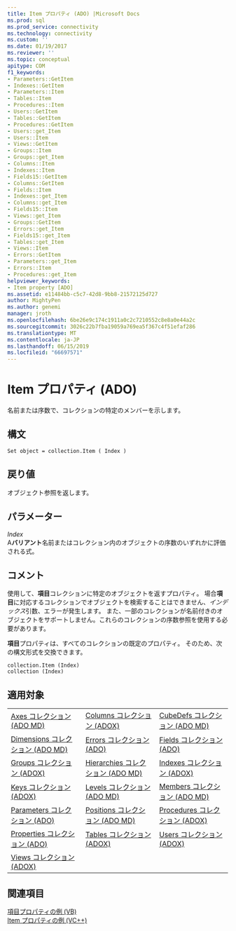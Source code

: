 ```yaml
---
title: Item プロパティ (ADO) |Microsoft Docs
ms.prod: sql
ms.prod_service: connectivity
ms.technology: connectivity
ms.custom: ''
ms.date: 01/19/2017
ms.reviewer: ''
ms.topic: conceptual
apitype: COM
f1_keywords:
- Parameters::GetItem
- Indexes::GetItem
- Parameters::Item
- Tables::Item
- Procedures::Item
- Users::GetItem
- Tables::GetItem
- Procedures::GetItem
- Users::get_Item
- Users::Item
- Views::GetItem
- Groups::Item
- Groups::get_Item
- Columns::Item
- Indexes::Item
- Fields15::GetItem
- Columns::GetItem
- Fields::Item
- Indexes::get_Item
- Columns::get_Item
- Fields15::Item
- Views::get_Item
- Groups::GetItem
- Errors::get_Item
- Fields15::get_Item
- Tables::get_Item
- Views::Item
- Errors::GetItem
- Parameters::get_Item
- Errors::Item
- Procedures::get_Item
helpviewer_keywords:
- Item property [ADO]
ms.assetid: e11484bb-c5c7-42d8-9bb8-21572125d727
author: MightyPen
ms.author: genemi
manager: jroth
ms.openlocfilehash: 6be26e9c174c1911a0c2c7210552c8e8a0e44a2c
ms.sourcegitcommit: 3026c22b7fba19059a769ea5f367c4f51efaf286
ms.translationtype: MT
ms.contentlocale: ja-JP
ms.lasthandoff: 06/15/2019
ms.locfileid: "66697571"
---
```

# <a name="item-property-ado"></a>Item プロパティ (ADO)
名前または序数で、コレクションの特定のメンバーを示します。  
  
## <a name="syntax"></a>構文  
  
```  
Set object = collection.Item ( Index )  
```  
  
## <a name="return-value"></a>戻り値  
 オブジェクト参照を返します。  
  
## <a name="parameters"></a>パラメーター  
 *Index*  
 A**バリアント**名前またはコレクション内のオブジェクトの序数のいずれかに評価される式。  
  
## <a name="remarks"></a>コメント  
 使用して、**項目**コレクションに特定のオブジェクトを返すプロパティ。 場合**項目**に対応するコレクションでオブジェクトを検索することはできません、*インデックス*引数、エラーが発生します。 また、一部のコレクションが名前付きのオブジェクトをサポートしません。これらのコレクションの序数参照を使用する必要があります。  
  
 **項目**プロパティは、すべてのコレクションの既定のプロパティ。 そのため、次の構文形式を交換できます。  
  
```  
collection.Item (Index)  
collection (Index)  
```  
  
## <a name="applies-to"></a>適用対象  
  
||||  
|-|-|-|  
|[Axes コレクション (ADO MD)](../../../ado/reference/ado-md-api/axes-collection-ado-md.md)|[Columns コレクション (ADOX)](../../../ado/reference/adox-api/columns-collection-adox.md)|[CubeDefs コレクション (ADO MD)](../../../ado/reference/ado-md-api/cubedefs-collection-ado-md.md)|  
|[Dimensions コレクション (ADO MD)](../../../ado/reference/ado-md-api/dimensions-collection-ado-md.md)|[Errors コレクション (ADO)](../../../ado/reference/ado-api/errors-collection-ado.md)|[Fields コレクション (ADO)](../../../ado/reference/ado-api/fields-collection-ado.md)|  
|[Groups コレクション (ADOX)](../../../ado/reference/adox-api/groups-collection-adox.md)|[Hierarchies コレクション (ADO MD)](../../../ado/reference/ado-md-api/hierarchies-collection-ado-md.md)|[Indexes コレクション (ADOX)](../../../ado/reference/adox-api/indexes-collection-adox.md)|  
|[Keys コレクション (ADOX)](../../../ado/reference/adox-api/keys-collection-adox.md)|[Levels コレクション (ADO MD)](../../../ado/reference/ado-md-api/levels-collection-ado-md.md)|[Members コレクション (ADO MD)](../../../ado/reference/ado-md-api/members-collection-ado-md.md)|  
|[Parameters コレクション (ADO)](../../../ado/reference/ado-api/parameters-collection-ado.md)|[Positions コレクション (ADO MD)](../../../ado/reference/ado-md-api/positions-collection-ado-md.md)|[Procedures コレクション (ADOX)](../../../ado/reference/adox-api/procedures-collection-adox.md)|  
|[Properties コレクション (ADO)](../../../ado/reference/ado-api/properties-collection-ado.md)|[Tables コレクション (ADOX)](../../../ado/reference/adox-api/tables-collection-adox.md)|[Users コレクション (ADOX)](../../../ado/reference/adox-api/users-collection-adox.md)|  
|[Views コレクション (ADOX)](../../../ado/reference/adox-api/views-collection-adox.md)|||  
  
## <a name="see-also"></a>関連項目  
 [項目プロパティの例 (VB)](../../../ado/reference/ado-api/item-property-example-vb.md)   
 [Item プロパティの例 (VC++)](../../../ado/reference/ado-api/item-property-example-vc.md)   

